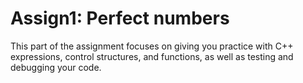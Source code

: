 # Assign1: Perfect numbers

This part of the assignment focuses on giving you practice with C++ expressions, control structures, and functions, as well as testing and debugging your code.

